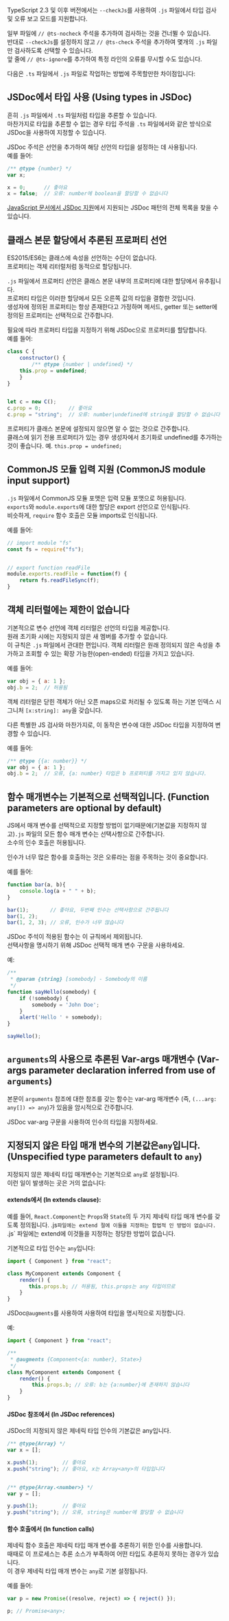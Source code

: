 TypeScript 2.3 및 이후 버전에서는 `--checkJs`를 사용하여 `.js` 파일에서 타입 검사 및 오류 보고 모드를 지원합니다.

일부 파일에 `// @ts-nocheck` 주석을 추가하여 검사하는 것을 건너뛸 수 있습니다.  
반대로 `--checkJs`를 설정하지 않고 `// @ts-check` 주석을 추가하여 몇개의 `.js` 파일 만 검사하도록 선택할 수 있습니다.  
앞 줄에 `// @ts-ignore`를 추가하여 특정 라인의 오류를 무시할 수도 있습니다.

다음은 `.ts` 파일에서 `.js` 파일로 작업하는 방법에 주목할만한 차이점입니다:

## JSDoc에서 타입 사용 (Using types in JSDoc)

흔히 `.js` 파일에서 `.ts` 파일처럼 타입을 추론할 수 있습니다.  
마찬가지로 타입을 추론할 수 없는 경우 타입 주석을 `.ts` 파일에서와 같은 방식으로 JSDoc을 사용하여 지정할 수 있습니다.

JSDoc 주석은 선언을 추가하여 해당 선언의 타입을 설정하는 데 사용됩니다.   
예를 들어:

```js
/** @type {number} */
var x;

x = 0;      // 좋아요
x = false;  // 오류: number에 boolean을 할당할 수 없습니다
```

[JavaScript 문서에서 JSDoc 지원](https://github.com/Microsoft/TypeScript/wiki/JSDoc-support-in-JavaScript)에서 지원되는 JSDoc 패턴의 전체 목록을 찾을 수 있습니다.

## 클래스 본문 할당에서 추론된 프로퍼티 선언

ES2015/ES6는 클래스에 속성을 선언하는 수단이 없습니다.  
프로퍼티는 객체 리터럴처럼 동적으로 할당됩니다.

`.js` 파일에서 프로퍼티 선언은 클래스 본문 내부의 프로퍼티에 대한 할당에서 유추됩니다.  
프로퍼티 타입은 이러한 할당에서 모든 오른쪽 값의 타입을 결합한 것입니다.  
생성자에 정의된 프로퍼티는 항상 존재한다고 가정하며 메서드, getter 또는 setter에 정의된 프로퍼티는 선택적으로 간주합니다.

필요에 따라 프로퍼티 타입을 지정하기 위해 JSDoc으로 프로퍼티를 할당합니다.  
예를 들어:

```js
class C {
    constructor() {
        /** @type {number | undefined} */
	this.prop = undefined;
    }
}


let c = new C();
c.prop = 0;         // 좋아요
c.prop = "string";  // 오류: number|undefined에 string을 할당할 수 없습니다
```

프로퍼티가 클래스 본문에 설정되지 않으면 알 수 없는 것으로 간주합니다.  
클래스에 읽기 전용 프로퍼티가 있는 경우 생성자에서 초기화로 undefined를 추가하는 것이 좋습니다.
예. `this.prop = undefined;`

## CommonJS 모듈 입력 지원 (CommonJS module input support)

`.js` 파일에서 CommonJS 모듈 포맷은 입력 모듈 포맷으로 허용됩니다.  
`exports`와 `module.exports`에 대한 할당은 export 선언으로 인식됩니다.  
비슷하게, `require` 함수 호출은 모듈 imports로 인식됩니다.

예를 들어:

```ts
// import module "fs"
const fs = require("fs");


// export function readFile
module.exports.readFile = function(f) {
    return fs.readFileSync(f);	
}
```

## 객체 리터럴에는 제한이 없습니다

기본적으로 변수 선언에 객체 리터럴은 선언의 타입을 제공합니다.  
원래 초기화 시에는 지정되지 않은 새 멤버를 추가할 수 없습니다.  
이 규칙은 `.js` 파일에서 관대한 편입니다. 객체 리터럴은 원래 정의되지 않은 속성을 추가하고 조회할 수 있는 확장 가능한(open-ended) 타입을 가지고 있습니다.

예를 들어:

```js
var obj = { a: 1 };
obj.b = 2;  // 허용됨
```

객체 리터럴은 닫힌 객체가 아닌 오픈 maps으로 처리될 수 있도록 하는 기본 인덱스 시그니처 `[x:string]: any`을 갖습니다.

다른 특별한 JS 검사와 마찬가지로, 이 동작은 변수에 대한 JSDoc 타입을 지정하여 변경할 수 있습니다.

예를 들어:

```js
/** @type {{a: number}} */
var obj = { a: 1 };
obj.b = 2;  // 오류, {a: number} 타입은 b 프로퍼티를 가지고 있지 않습니다.
```


## 함수 매개변수는 기본적으로 선택적입니다. (Function parameters are optional by default)

JS에서 매개 변수를 선택적으로 지정할 방법이 없기때문에(기본값을 지정하지 않고)`.js` 파일의 모든 함수 매개 변수는 선택사항으로 간주합니다.  
소수의 인수 호출은 허용됩니다. 

인수가 너무 많은 함수를 호출하는 것은 오류라는 점을 주목하는 것이 중요합니다.

예를 들어:

```js
function bar(a, b){
    console.log(a + " " + b);
}

bar(1);       // 좋아요, 두번째 인수는 선택사항으로 간주됩니다
bar(1, 2);
bar(1, 2, 3); // 오류, 인수가 너무 많습니다
```

JSDoc 주석이 적용된 함수는 이 규칙에서 제외됩니다.  
선택사항을 명시하기 위해 JSDoc 선택적 매개 변수 구문을 사용하세요.

예:

```js
/**
 * @param {string} [somebody] - Somebody의 이름
 */
function sayHello(somebody) {
    if (!somebody) {
        somebody = 'John Doe';
    }
    alert('Hello ' + somebody);
}

sayHello();
```

## `arguments`의 사용으로 추론된 Var-args 매개변수 (Var-args parameter declaration inferred from use of `arguments`)

본문이 `arguments` 참조에 대한 참조를 갖는 함수는 var-arg 매개변수 (즉,  `(...arg: any[]) => any`)가 있음을 암시적으로 간주합니다.

JSDoc var-arg 구문을 사용하여 인수의 타입을 지정하세요.

## 지정되지 않은 타입 매개 변수의 기본값은`any`입니다. (Unspecified type parameters default to `any`)

지정되지 않은 제네릭 타입 매개변수는 기본적으로 `any`로 설정됩니다.    
이런 일이 발생하는 곳은 거의 없습니다:

#### extends에서 (In extends clause):

예를 들어, `React.Component`는 `Props`와 `State`의 두 가지 제네릭 타입 매개 변수를 갖도록 정의됩니다.
.js` 파일에는 extend 절에 이들을 지정하는 합법적 인 방법이 없습니다.  
`.js` 파일에는 extend에 이것들을 지정하는 정당한 방법이 없습니다.

기본적으로 타입 인수는 `any`입니다:

```js
import { Component } from "react";

class MyComponent extends Component {
    render() {
       this.props.b; // 허용됨, this.props는 any 타입이므로
    }
}
```

JSDoc`@augments`를 사용하여 사용하여 타입을 명시적으로 지정합니다.

예:

```js
import { Component } from "react";

/**
 * @augments {Component<{a: number}, State>}
 */
class MyComponent extends Component {
    render() {
        this.props.b; // 오류: b는 {a:number}에 존재하지 않습니다
    }
}
```

#### JSDoc 참조에서 (In JSDoc references)

JSDoc의 지정되지 않은 제네릭 타입 인수의 기본값은 any입니다.

```js
/** @type{Array} */
var x = [];

x.push(1);        // 좋아요
x.push("string"); // 좋아요, x는 Array<any>의 타입입니다


/** @type{Array.<number>} */
var y = [];

y.push(1);        // 좋아요
y.push("string"); // 오류, string은 number에 할당할 수 없습니다

```

#### 함수 호출에서 (In function calls)

제네릭 함수 호출은 제네릭 타입 매개 변수를 추론하기 위한 인수를 사용합니다.  
때때로 이 프로세스는 추론 소스가 부족하여 어떤 타입도 추론하지 못하는 경우가 있습니다.  
이 경우 제네릭 타입 매개 변수는 `any`로 기본 설정됩니다.

예를 들어:

```js
var p = new Promise((resolve, reject) => { reject() });

p; // Promise<any>;
```
